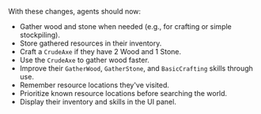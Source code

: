 With these changes, agents should now:
*   Gather wood and stone when needed (e.g., for crafting or simple stockpiling).
*   Store gathered resources in their inventory.
*   Craft a `CrudeAxe` if they have 2 Wood and 1 Stone.
*   Use the `CrudeAxe` to gather wood faster.
*   Improve their `GatherWood`, `GatherStone`, and `BasicCrafting` skills through use.
*   Remember resource locations they've visited.
*   Prioritize known resource locations before searching the world.
*   Display their inventory and skills in the UI panel.